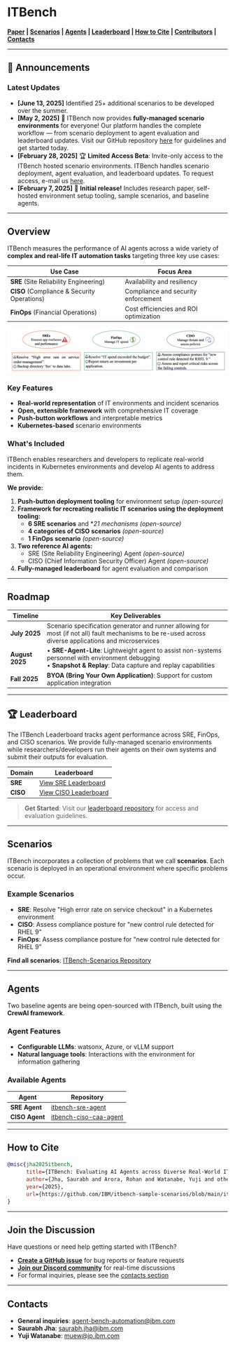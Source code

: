 # ITBench

**[Paper](./it_bench_arxiv.pdf) | [Scenarios](#scenarios) | [Agents](#agents) | [Leaderboard](#leaderboard) | [How to Cite](#how-to-cite) | [Contributors](./CONTRIBUTORS.md) | [Contacts](#contacts)**

---

## 📢 Announcements

### Latest Updates
- **[June 13, 2025]** Identified 25+ additional scenarios to be developed over the summer.
- **[May 2, 2025]** 🚀 ITBench now provides **fully-managed scenario environments** for everyone! Our platform handles the complete workflow — from scenario deployment to agent evaluation and leaderboard updates. Visit our GitHub repository [here](https://github.com/ibm/ITBench-Leaderboard) for guidelines and get started today.
- **[February 28, 2025]** 🏆 **Limited Access Beta**: Invite-only access to the ITBench hosted scenario environments. ITBench handles scenario deployment, agent evaluation, and leaderboard updates. To request access, e-mail us [here](agent-bench-automation@ibm.com).
- **[February 7, 2025]** 🎉 **Initial release!** Includes research paper, self-hosted environment setup tooling, sample scenarios, and baseline agents.

---

## Overview

ITBench measures the performance of AI agents across a wide variety of **complex and real-life IT automation tasks** targeting three key use cases:

| Use Case | Focus Area |
|----------|------------|
| **SRE** (Site Reliability Engineering) | Availability and resiliency |
| **CISO** (Compliance & Security Operations) | Compliance and security enforcement |
| **FinOps** (Financial Operations) | Cost efficiencies and ROI optimization |

![sample_tasks](./images/sample_it_tasks.png)

### Key Features

- **Real-world representation** of IT environments and incident scenarios  
- **Open, extensible framework** with comprehensive IT coverage  
- **Push-button workflows** and interpretable metrics  
- **Kubernetes-based** scenario environments  

### What's Included

ITBench enables researchers and developers to replicate real-world incidents in Kubernetes environments and develop AI agents to address them.

**We provide:**
1. **Push-button deployment tooling** for environment setup *(open-source)*
2. **Framework for recreating realistic IT scenarios using the deployment tooling:**
   - **6 SRE scenarios** and **21 mechanisms* *(open-source)*
   - **4 categories of CISO scenarios** *(open-source)*
   - **1 FinOps scenario** *(open-source)*
3. **Two reference AI agents:**
   - SRE (Site Reliability Engineering) Agent *(open-source)*
   - CISO (Chief Information Security Officer) Agent *(open-source)*
4. **Fully-managed leaderboard** for agent evaluation and comparison

---

## Roadmap

| Timeline | Key Deliverables |
|----------|------------------|
| **July 2025** | Scenario specification generator and runner allowing for most (if not all) fault mechanisms to be re-used across diverse applications and microservices |
| **August 2025** | • **SRE-Agent-Lite**: Lightweight agent to assist non-systems personnel with environment debugging<br/>• **Snapshot & Replay**: Data capture and replay capabilities |
| **Fall 2025** | **BYOA (Bring Your Own Application)**: Support for custom application integration |

---

## 🏆 Leaderboard

The ITBench Leaderboard tracks agent performance across SRE, FinOps, and CISO scenarios. We provide fully-managed scenario environments while researchers/developers run their agents on their own systems and submit their outputs for evaluation.

| Domain | Leaderboard |
|--------|-------------|
| **SRE**     | [View SRE Leaderboard](https://github.com/IBM/ITBench-Leaderboard/blob/main/LEADERBOARD_SRE.md) |
| **CISO**    | [View CISO Leaderboard](https://github.com/IBM/ITBench-Leaderboard/blob/main/LEADERBOARD_CISO.md) |

> **Get Started**: Visit our [leaderboard repository](https://github.com/ibm/ITBench-Leaderboard) for access and evaluation guidelines.

---

## Scenarios

ITBench incorporates a collection of problems that we call **scenarios**. Each scenario is deployed in an operational environment where specific problems occur.

### Example Scenarios
- **SRE**: Resolve "High error rate on service checkout" in a Kubernetes environment
- **CISO**: Assess compliance posture for "new control rule detected for RHEL 9"
- **FinOps**: Assess compliance posture for "new control rule detected for RHEL 9"

**Find all scenarios**: [ITBench-Scenarios Repository](https://github.com/IBM/ITBench-Scenarios)

---

## Agents

Two baseline agents are being open-sourced with ITBench, built using the **CrewAI framework**.

### Agent Features
- **Configurable LLMs**: watsonx, Azure, or vLLM support
- **Natural language tools**: Interactions with the environment for information gathering

### Available Agents

| Agent | Repository |
|-------|------------|
| **SRE Agent** | [itbench-sre-agent](https://github.com/IBM/itbench-sre-agent) |
| **CISO Agent** | [itbench-ciso-caa-agent](https://github.com/IBM/itbench-ciso-caa-agent) |

---

## How to Cite

```bibtex
@misc{jha2025itbench,
      title={ITBench: Evaluating AI Agents across Diverse Real-World IT Automation Tasks},
      author={Jha, Saurabh and Arora, Rohan and Watanabe, Yuji and others},
      year={2025},
      url={https://github.com/IBM/itbench-sample-scenarios/blob/main/it_bench_arxiv.pdf}
}
```

---

## Join the Discussion

Have questions or need help getting started with ITBench?

- [**Create a GitHub issue**](https://github.com/IBM/ITBench/issues/new) for bug reports or feature requests
- [**Join our Discord community**](https://discord.gg/6fzy3JRHmt) for real-time discussions
- For formal inquiries, please see the [contacts section](#contacts)

---

## Contacts

- **General inquiries**: agent-bench-automation@ibm.com
- **Saurabh Jha**: saurabh.jha@ibm.com
- **Yuji Watanabe**: muew@jp.ibm.com

